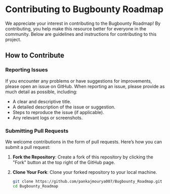 # Contributing to Bugbounty Roadmap

We appreciate your interest in contributing to the Bugbounty Roadmap! By contributing, you help make this resource better for everyone in the community. Below are guidelines and instructions for contributing to this project.

## How to Contribute

### Reporting Issues

If you encounter any problems or have suggestions for improvements, please open an issue on GitHub. When reporting an issue, please provide as much detail as possible, including:
- A clear and descriptive title.
- A detailed description of the issue or suggestion.
- Steps to reproduce the issue (if applicable).
- Any relevant logs or screenshots.

### Submitting Pull Requests

We welcome contributions in the form of pull requests. Here’s how you can submit a pull request:

1. **Fork the Repository**: Create a fork of this repository by clicking the "Fork" button at the top right of the GitHub page.

2. **Clone Your Fork**: Clone your forked repository to your local machine.
   ```bash
   git clone https://github.com/pankajmourya007/Bugbounty_Roadmap.git
   cd Bugbounty_Roadmap

